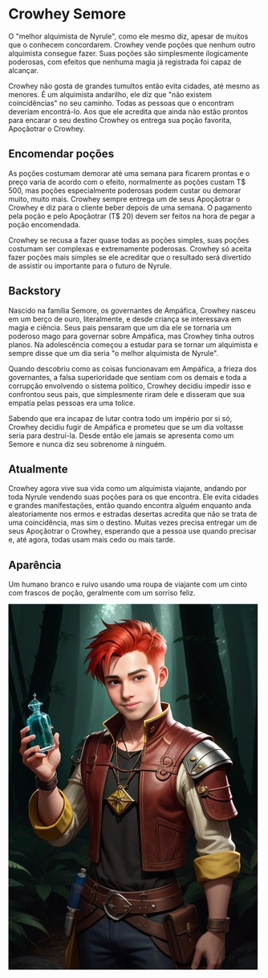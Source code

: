 # Crowhey Semore

O "melhor alquimista de Nyrule", como ele mesmo diz, apesar de muitos que o conhecem concordarem. Crowhey vende poções que nenhum outro alquimista consegue fazer. Suas poções são simplesmente ilogicamente poderosas, com efeitos que nenhuma magia já registrada foi capaz de alcançar.

Crowhey não gosta de grandes tumultos então evita cidades, até mesmo as menores. É um alquimista andarilho, ele diz que "não existem coincidências" no seu caminho. Todas as pessoas que o encontram deveriam encontrá-lo. Aos que ele acredita que ainda não estão prontos para encarar o seu destino Crowhey os entrega sua poção favorita, Apoçãotrar o Crowhey.

## Encomendar poções

As poções costumam demorar até uma semana para ficarem prontas e o preço varia de acordo com o efeito, normalmente as poções custam T$ 500, mas poções especialmente poderosas podem custar ou demorar muito, muito mais. Crowhey sempre entrega um de seus Apoçãotrar o Crowhey e diz para o cliente beber depois de uma semana. O pagamento pela poção e pelo Apoçãotrar (T$ 20) devem ser feitos na hora de pegar a poção encomendada.

Crowhey se recusa a fazer quase todas as poções simples, suas poções costumam ser complexas e extremamente poderosas. Crowhey só aceita fazer poções mais simples se ele acreditar que o resultado será divertido de assistir ou importante para o futuro de Nyrule.

## Backstory

Nascido na família Semore, os governantes de Ampáfica, Crowhey nasceu em um berço de ouro, literalmente, e desde criança se interessava em magia e ciência. Seus pais pensaram que um dia ele se tornaria um poderoso mago para governar sobre Ampáfica, mas Crowhey tinha outros planos. Na adolescência começou a estudar para se tornar um alquimista e sempre disse que um dia seria "o melhor alquimista de Nyrule".

Quando descobriu como as coisas funcionavam em Ampáfica, a frieza dos governantes, a falsa superioridade que sentiam com os demais e toda a corrupção envolvendo o sistema político, Crowhey decidiu impedir isso e confrontou seus pais, que simplesmente riram dele e disseram que sua empatia pelas pessoas era uma tolice.

Sabendo que era incapaz de lutar contra todo um império por si só, Crowhey decidiu fugir de Ampáfica e prometeu que se um dia voltasse seria para destruí-la. Desde então ele jamais se apresenta como um Semore e nunca diz seu sobrenome à ninguém.

## Atualmente

Crowhey agora vive sua vida como um alquimista viajante, andando por toda Nyrule vendendo suas poções para os que encontra. Ele evita cidades e grandes manifestações, então quando encontra alguém enquanto anda aleatoriamente nos ermos e estradas desertas acredita que não se trata de uma coincidência, mas sim o destino. Muitas vezes precisa entregar um de seus Apoçãotrar o Crowhey, esperando que a pessoa use quando precisar e, até agora, todas usam mais cedo ou mais tarde.

## Aparência

Um humano branco e ruivo usando uma roupa de viajante com um cinto com frascos de poção, geralmente com um sorriso feliz.

![Crowhey](../../assets/images/crowhey.jpeg)
<!-- Trocar a foto depois, essa ta muito esquisita -->

